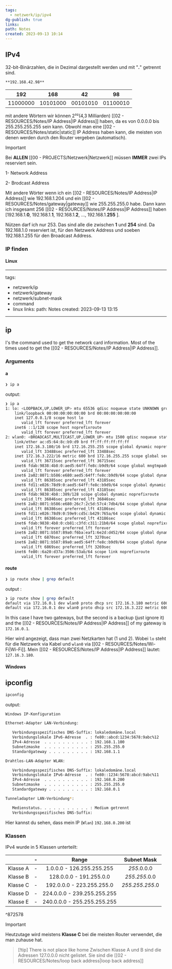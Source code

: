```yaml
---
tags:
  - netzwerk/ip/ipv4
dg-publish: true
links: 
path: Notes
created: 2023-09-13 10:14
---
```

## IPv4 
32-bit-Binärzahlen, die in Dezimal dargestellt werden und mit "**.**"  getrennt sind.  

	**192.168.42.98**

| 192 | 168 | 42 | 98 |
| :---: | :---: | :---: | :---: |
| 11000000 | 10101000 | 00101010 | 01100010 |

mit andere Wörtern wir können 2³²(4,3 Milliarden) [[02 - RESOURCES/Notes/IP Address\|IP Address]] haben, da  es von 0.0.0.0 bis 255.255.255.255 sein kann.
Obwohl man eine [[02 - RESOURCES/Notes/static\|static]] IP Address haben kann, die meisten von denen werden durch den Router vergeben (automatisch).

>[!important] 
>Bei **ALLEN** [[00 - PROJECTS/Netzwerk\|Netzwerk]] müssen **IMMER** zwei IPs reserviert sein.
>
>1- Network Address 
>
>2- Brodcast Address

Mit andere Wörter wenn ich ein [[02 - RESOURCES/Notes/IP Address\|IP Address]] wie 192.168.1.204 und ein [[02 - RESOURCES/Notes/gateway\|gateway]] wie 255.255.255.0 habe. Dann kann ich insgesamt 256 [[02 - RESOURCES/Notes/IP Address\|IP Address]] haben [192.168.1.**0**, 192.168.1.**1**, 192.168.1.**2**, ..., 192.168.1.**255** ]. 

Nützen darf ich nur 253. Das sind alle die zwischen **1** und  **254** sind. 
Da 192.168.1.0 reserviert ist, für den Netzwerk Address und soeben 192.168.1.255 für den Broadcast Address.
### IP finden
#### Linux

<div class="transclusion internal-embed is-loaded"><div class="markdown-embed">



---
tags:
  - netzwerk/ip
  - netzwerk/gateway
  - netzwerk/subnet-mask
  - command
  - linux
links: 
path: Notes
created: 2023-09-13 13:15
---
## ip 
I's the command used to get the network card information. Most of the times used to get the [[02 - RESOURCES/Notes/IP Address\|IP Address]]. 

### Arguments
#### a
```bash
❯ ip a
```
output:
```bash
❯ ip a
1: lo: <LOOPBACK,UP,LOWER_UP> mtu 65536 qdisc noqueue state UNKNOWN group default qlen 1000
    link/loopback 00:00:00:00:00:00 brd 00:00:00:00:00:00
    inet 127.0.0.1/8 scope host lo
       valid_lft forever preferred_lft forever
    inet6 ::1/128 scope host noprefixroute 
       valid_lft forever preferred_lft forever
2: wlan0: <BROADCAST,MULTICAST,UP,LOWER_UP> mtu 1500 qdisc noqueue state UP group default qlen 1000
    link/ether ac:d5:64:8c:b9:d9 brd ff:ff:ff:ff:ff:ff
    inet 172.16.3.180/16 brd 172.16.255.255 scope global dynamic noprefixroute wlan0
       valid_lft 33488sec preferred_lft 33488sec
    inet 172.16.3.222/16 metric 600 brd 172.16.255.255 scope global secondary dynamic wlan0
       valid_lft 36715sec preferred_lft 36715sec
    inet6 fdab:9838:4b8:0:aed5:64ff:fe8c:b9d9/64 scope global mngtmpaddr noprefixroute 
       valid_lft forever preferred_lft forever
    inet6 2a02:8071:b586:e680:aed5:64ff:fe8c:b9d9/64 scope global dynamic mngtmpaddr noprefixroute 
       valid_lft 86385sec preferred_lft 43185sec
    inet6 fd11:e026:78d9:0:aed5:64ff:fe8c:b9d9/64 scope global dynamic mngtmpaddr noprefixroute 
       valid_lft 86385sec preferred_lft 43185sec
    inet6 fdab:9838:4b8::389/128 scope global dynamic noprefixroute 
       valid_lft 36846sec preferred_lft 36846sec
    inet6 2a02:8071:b586:e680:26c7:2c5d:57c4:7db4/64 scope global dynamic noprefixroute 
       valid_lft 86386sec preferred_lft 43186sec
    inet6 fd11:e026:78d9:0:59e9:cd5c:b429:765a/64 scope global dynamic noprefixroute 
       valid_lft 86386sec preferred_lft 43186sec
    inet6 fdab:9838:4b8:0:cb81:c3fd:c311:21b0/64 scope global noprefixroute 
       valid_lft forever preferred_lft forever
    inet6 2a02:8071:b587:89a0:f6ba:eaf1:6e2d:d452/64 scope global dynamic noprefixroute 
       valid_lft 6870sec preferred_lft 3270sec
    inet6 2a02:8071:b587:89a0:aed5:64ff:fe8c:b9d9/64 scope global dynamic mngtmpaddr noprefixroute 
       valid_lft 6869sec preferred_lft 3269sec
    inet6 fe80::6a20:d37a:3506:53ab/64 scope link noprefixroute 
       valid_lft forever preferred_lft forever
```

#### route 
```bash
❯ ip route show | grep default
```
output :
```bash
❯ ip route show | grep default
default via 172.16.0.1 dev wlan0 proto dhcp src 172.16.3.180 metric 600 
default via 172.16.0.1 dev wlan0 proto dhcp src 172.16.3.222 metric 600 
```
In this case I have two gateways, but the second is a backup (just ignore it) and the [[02 - RESOURCES/Notes/IP Address\|IP Address]] of my gateway is `172.16.0.1`. 

</div></div>


Hier wird angezeigt, dass man zwei Netzkarten hat (1 und 2). Wobei `lo` steht für die Netzwerk via Kabel und `wlan0` via [[02 - RESOURCES/Notes/Wi-Fi\|Wi-Fi]]. 
Mein [[02 - RESOURCES/Notes/IP Address\|IP Address]] lautet: `127.16.3.180`.

#### Windows

<div class="transclusion internal-embed is-loaded"><div class="markdown-embed">



## ipconfig 
```bash
ipconfig
```
output:
```bash
Windows IP-Konfiguration

Ethernet-Adapter LAN-Verbindung:

   Verbindungsspezifisches DNS-Suffix: lokaledomäne.local
   Verbindungslokale IPv6-Adresse  . : fe80::abcd:1234:5678:9abc%12
   IPv4-Adresse  . . . . . . . . . . : 192.168.1.100
   Subnetzmaske  . . . . . . . . . . : 255.255.255.0
   Standardgateway . . . . . . . . . : 192.168.1.1

Drahtlos-LAN-Adapter WLAN:

   Verbindungsspezifisches DNS-Suffix: lokaledomäne.local
   Verbindungslokale IPv6-Adresse  . : fe80::1234:5678:abcd:9abc%11
   IPv4-Adresse  . . . . . . . . . . : 192.168.0.200
   Subnetzmaske  . . . . . . . . . . : 255.255.255.0
   Standardgateway . . . . . . . . . : 192.168.0.1

Tunneladapter LAN-Verbindung*:

   Medienstatus. . . . . . . . . . . : Medium getrennt
   Verbindungsspezifisches DNS-Suffix: 

```



</div></div>

Hier kannst du sehen, dass mein IP (`Wlan`) `192.168.0.200` ist
### Klassen
IPv4 wurde in 5 Klassen unterteilt:

|          | -   | Range |  Subnet Mask   | 
| :-------:| --- | :---: | :---: |
| Klasse A | -   | 1.0.0.0 - 126.255.255.255 | *255*.0.0.0     |
| Klasse B | -   | 128.0.0.0 - 191.255.0.0 | *255.255*.0.0     |
| Klasse C | -   | 192.0.0.0 - 223.255.255.0 | *255.255.255*.0     |
| Klasse D | -   | 224.0.0.0 - 239.255.255.255 |     |
| Klasse E | -   | 240.0.0.0 - 255.255.255.255      |     |

^872578

>[!important] 
>
Heutzutage wird meistens **Klasse C** bei die meisten Router verwendet, die man zuhause hat.


>[!tip] There is not place like home
>Zwischen Klasse A und B sind die Adressen 127.0.0.0 nicht gelistet. Sie sind die [[02 - RESOURCES/Notes/loop back address\|loop back address]]